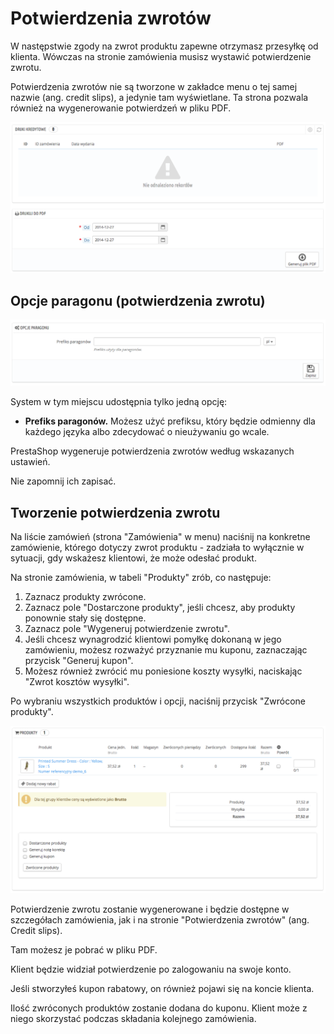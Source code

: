 # Potwierdzenia zwrotów

W następstwie zgody na zwrot produktu zapewne otrzymasz przesyłkę od klienta. Wówczas na stronie zamówienia musisz wystawić potwierdzenie zwrotu.

Potwierdzenia zwrotów nie są tworzone w zakładce menu o tej samej nazwie (ang. credit slips), a jedynie tam wyświetlane. Ta strona pozwala również na wygenerowanie potwierdzeń w pliku PDF.

![](../../../.gitbook/assets/30245316.png)

## Opcje paragonu (potwierdzenia zwrotu) <a href="#potwierdzeniazwrotow-opcjeparagonu-potwierdzeniazwrotu" id="potwierdzeniazwrotow-opcjeparagonu-potwierdzeniazwrotu"></a>

![](../../../.gitbook/assets/30245317.png)

System w tym miejscu udostępnia tylko jedną opcję:

* **Prefiks paragonów.** Możesz użyć prefiksu, który będzie odmienny dla każdego języka albo zdecydować o nieużywaniu go wcale.

PrestaShop wygeneruje potwierdzenia zwrotów według wskazanych ustawień.

Nie zapomnij ich zapisać.

## Tworzenie potwierdzenia zwrotu <a href="#potwierdzeniazwrotow-tworzeniepotwierdzeniazwrotu" id="potwierdzeniazwrotow-tworzeniepotwierdzeniazwrotu"></a>

Na liście zamówień (strona "Zamówienia" w menu) naciśnij na konkretne zamówienie, którego dotyczy zwrot produktu - zadziała to wyłącznie w sytuacji, gdy wskażesz klientowi, że może odesłać produkt.

Na stronie zamówienia, w tabeli "Produkty" zrób, co następuje:

1. Zaznacz produkty zwrócone.
2. Zaznacz pole "Dostarczone produkty", jeśli chcesz, aby produkty ponownie stały się dostępne.
3. Zaznacz pole "Wygeneruj potwierdzenie zwrotu".
4. Jeśli chcesz wynagrodzić klientowi pomyłkę dokonaną w jego zamówieniu, możesz rozważyć przyznanie mu kuponu, zaznaczając przycisk "Generuj kupon".
5. Możesz również zwrócić mu poniesione koszty wysyłki, naciskając "Zwrot kosztów wysyłki".

Po wybraniu wszystkich produktów i opcji, naciśnij przycisk "Zwrócone produkty".

![](../../../.gitbook/assets/30245318.png)

Potwierdzenie zwrotu zostanie wygenerowane i będzie dostępne w szczegółach zamówienia, jak i na stronie "Potwierdzenia zwrotów" (ang. Credit slips).

Tam możesz je pobrać w pliku PDF.

Klient będzie widział potwierdzenie po zalogowaniu na swoje konto.

Jeśli stworzyłeś kupon rabatowy, on również pojawi się na koncie klienta.

Ilość zwróconych produktów zostanie dodana do kuponu. Klient może z niego skorzystać podczas składania kolejnego zamówienia.
